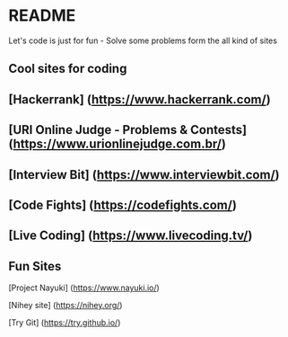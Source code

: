 # README #
Let's code is just for fun - Solve some problems form the all kind of sites

## Cool sites for coding

## [Hackerrank] (https://www.hackerrank.com/)
 
## [URI Online Judge - Problems & Contests] (https://www.urionlinejudge.com.br/)

## [Interview Bit] (https://www.interviewbit.com/)

## [Code Fights] (https://codefights.com/)

## [Live Coding] (https://www.livecoding.tv/)

## Fun Sites
[Project Nayuki] (https://www.nayuki.io/)

[Nihey site] (https://nihey.org/)

[Try Git] (https://try.github.io/)
